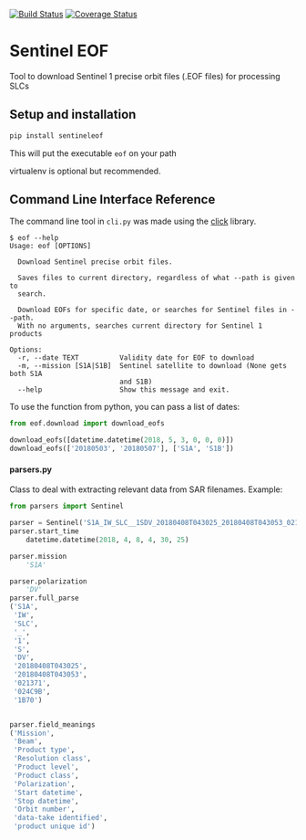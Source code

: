 [![Build Status](https://travis-ci.org/scottstanie/sentineleof.svg?branch=master)](https://travis-ci.org/scottstanie/sentineleof) 
[![Coverage Status](https://coveralls.io/repos/github/scottstanie/sentineleof/badge.svg?branch=master)](https://coveralls.io/github/scottstanie/sentineleof?branch=master)

# Sentinel EOF

Tool to download Sentinel 1 precise orbit files (.EOF files) for processing SLCs


## Setup and installation

```bash
pip install sentineleof
```

This will put the executable `eof` on your path 


virtualenv is optional but recommended.

## Command Line Interface Reference

The command line tool in `cli.py` was made using the [click](https://pocco-click.readthedocs.io/en/latest/) library.

```
$ eof --help
Usage: eof [OPTIONS]

  Download Sentinel precise orbit files.

  Saves files to current directory, regardless of what --path is given to
  search.

  Download EOFs for specific date, or searches for Sentinel files in --path.
  With no arguments, searches current directory for Sentinel 1 products

Options:
  -r, --date TEXT          Validity date for EOF to download
  -m, --mission [S1A|S1B]  Sentinel satellite to download (None gets both S1A
                           and S1B)
  --help                   Show this message and exit.
```

To use the function from python, you can pass a list of dates:

```python
from eof.download import download_eofs

download_eofs([datetime.datetime(2018, 5, 3, 0, 0, 0)])
download_eofs(['20180503', '20180507'], ['S1A', 'S1B'])
```

#### parsers.py

Class to deal with extracting relevant data from SAR filenames.
Example:

```python
from parsers import Sentinel

parser = Sentinel('S1A_IW_SLC__1SDV_20180408T043025_20180408T043053_021371_024C9B_1B70.zip')
parser.start_time
    datetime.datetime(2018, 4, 8, 4, 30, 25)

parser.mission
    'S1A'

parser.polarization
    'DV'
parser.full_parse
('S1A',
 'IW',
 'SLC',
 '_',
 '1',
 'S',
 'DV',
 '20180408T043025',
 '20180408T043053',
 '021371',
 '024C9B',
 '1B70')


parser.field_meanings
('Mission',
 'Beam',
 'Product type',
 'Resolution class',
 'Product level',
 'Product class',
 'Polarization',
 'Start datetime',
 'Stop datetime',
 'Orbit number',
 'data-take identified',
 'product unique id')

```
